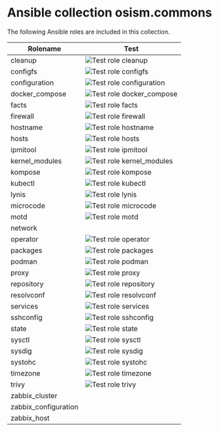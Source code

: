 # Ansible collection osism.commons

The following Ansible roles are included in this collection.

| Rolename             | Test                                                                                                                              |
|----------------------|-----------------------------------------------------------------------------------------------------------------------------------|
| cleanup              | ![Test role cleanup](https://github.com/osism/ansible-collection-commons/workflows/Test%20role%20cleanup/badge.svg)               |
| configfs             | ![Test role configfs](https://github.com/osism/ansible-collection-commons/workflows/Test%20role%20configfs/badge.svg)             |
| configuration        | ![Test role configuration](https://github.com/osism/ansible-collection-commons/workflows/Test%20role%20configuration/badge.svg)   |
| docker_compose       | ![Test role docker_compose](https://github.com/osism/ansible-collection-commons/workflows/Test%20role%20docker_compose/badge.svg) |
| facts                | ![Test role facts](https://github.com/osism/ansible-collection-commons/workflows/Test%20role%20facts/badge.svg)                   |
| firewall             | ![Test role firewall](https://github.com/osism/ansible-collection-commons/workflows/Test%20role%20firewall/badge.svg)             |
| hostname             | ![Test role hostname](https://github.com/osism/ansible-collection-commons/workflows/Test%20role%20hostname/badge.svg)             |
| hosts                | ![Test role hosts](https://github.com/osism/ansible-collection-commons/workflows/Test%20role%20hosts/badge.svg)                   |
| ipmitool             | ![Test role ipmitool](https://github.com/osism/ansible-collection-commons/workflows/Test%20role%20ipmitool/badge.svg)             |
| kernel_modules       | ![Test role kernel_modules](https://github.com/osism/ansible-collection-commons/workflows/Test%20role%20kernel_modules/badge.svg) |
| kompose              | ![Test role kompose](https://github.com/osism/ansible-collection-commons/workflows/Test%20role%20kompose/badge.svg)               |
| kubectl              | ![Test role kubectl](https://github.com/osism/ansible-collection-commons/workflows/Test%20role%20kubectl/badge.svg)               |
| lynis                | ![Test role lynis](https://github.com/osism/ansible-collection-commons/workflows/Test%20role%20lynis/badge.svg)                   |
| microcode            | ![Test role microcode](https://github.com/osism/ansible-collection-commons/workflows/Test%20role%20microcode/badge.svg)           |
| motd                 | ![Test role motd](https://github.com/osism/ansible-collection-commons/workflows/Test%20role%20motd/badge.svg)                     |
| network              |                                                                                                                                   |
| operator             | ![Test role operator](https://github.com/osism/ansible-collection-commons/workflows/Test%20role%20operator/badge.svg)             |
| packages             | ![Test role packages](https://github.com/osism/ansible-collection-commons/workflows/Test%20role%20packages/badge.svg)             |
| podman               | ![Test role podman](https://github.com/osism/ansible-collection-commons/workflows/Test%20role%20podman/badge.svg)                 |
| proxy                | ![Test role proxy](https://github.com/osism/ansible-collection-commons/workflows/Test%20role%20proxy/badge.svg)                   |
| repository           | ![Test role repository](https://github.com/osism/ansible-collection-commons/workflows/Test%20role%20repository/badge.svg)         |
| resolvconf           | ![Test role resolvconf](https://github.com/osism/ansible-collection-commons/workflows/Test%20role%20resolvconf/badge.svg)         |
| services             | ![Test role services](https://github.com/osism/ansible-collection-commons/workflows/Test%20role%20services/badge.svg)             |
| sshconfig            | ![Test role sshconfig](https://github.com/osism/ansible-collection-commons/workflows/Test%20role%20sshconfig/badge.svg)           |
| state                | ![Test role state](https://github.com/osism/ansible-collection-commons/workflows/Test%20role%20state/badge.svg)                   |
| sysctl               | ![Test role sysctl](https://github.com/osism/ansible-collection-commons/workflows/Test%20role%20sysctl/badge.svg)                 |
| sysdig               | ![Test role sysdig](https://github.com/osism/ansible-collection-commons/workflows/Test%20role%20sysdig/badge.svg)                 |
| systohc              | ![Test role systohc](https://github.com/osism/ansible-collection-commons/workflows/Test%20role%20systohc/badge.svg)               |
| timezone             | ![Test role timezone](https://github.com/osism/ansible-collection-commons/workflows/Test%20role%20timezone/badge.svg)             |
| trivy                | ![Test role trivy](https://github.com/osism/ansible-collection-commons/workflows/Test%20role%20trivy/badge.svg)                   |
| zabbix_cluster       |                                                                                                                                   |
| zabbix_configuration |                                                                                                                                   |
| zabbix_host          |                                                                                                                                   |
